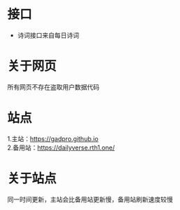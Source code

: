 # 接口
- 诗词接口来自每日诗词
# 关于网页
所有网页不存在盗取用户数据代码
# 站点
1.主站：https://gadpro.github.io<br>
2.备用站：https://dailyverse.rth1.one/
# 关于站点
同一时间更新，主站会比备用站更新慢，备用站刷新速度较慢
